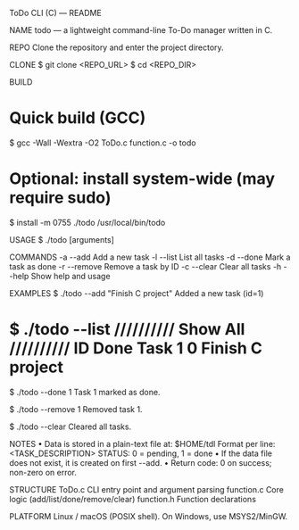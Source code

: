 
ToDo CLI (C) — README


NAME
  todo — a lightweight command-line To-Do manager written in C.

REPO
  Clone the repository and enter the project directory.

CLONE
  $ git clone <REPO_URL>
  $ cd <REPO_DIR>

BUILD
  # Quick build (GCC)
  $ gcc -Wall -Wextra -O2 ToDo.c function.c -o todo

  # Optional: install system-wide (may require sudo)
  $ install -m 0755 ./todo /usr/local/bin/todo

USAGE
  $ ./todo <command> [arguments]

COMMANDS
  -a <task>       --add <task>        Add a new task
  -l              --list              List all tasks
  -d <id>         --done <id>         Mark a task as done
  -r <id>         --remove <id>       Remove a task by ID
  -c              --clear             Clear all tasks
  -h              --help              Show help and usage

EXAMPLES
  $ ./todo --add "Finish C project"
  Added a new task (id=1)

  $ ./todo --list
  ////////// Show All //////////
  ID   Done     Task
  1    0        Finish C project
  ==============================

  $ ./todo --done 1
  Task 1 marked as done.

  $ ./todo --remove 1
  Removed task 1.

  $ ./todo --clear
  Cleared all tasks.

NOTES
  • Data is stored in a plain-text file at: $HOME/tdl
    Format per line: <ID>    <STATUS>        <TASK_DESCRIPTION>
    STATUS: 0 = pending, 1 = done
  • If the data file does not exist, it is created on first --add.
  • Return code: 0 on success; non-zero on error.

STRUCTURE
  ToDo.c        CLI entry point and argument parsing
  function.c    Core logic (add/list/done/remove/clear)
  function.h    Function declarations

PLATFORM
  Linux / macOS (POSIX shell). On Windows, use MSYS2/MinGW.
